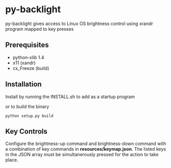 # py-backlight

py-backlight gives access to Linux OS brightness control using xrandr program mapped to key presses

## Prerequisites

- python-xlib 1.4
- x11 (xandr)
- cx_Freeze (build)

## Installation

Install by running the INSTALL.sh to add as a startup program

or to build the binary

```
python setup.py build
```

## Key Controls

Configure the brightness-up command and brightness-down command with a combination of key commands in **resources/keymap.json**.  The listed keys in the JSON array must be simultanerously pressed for the action to take place.

